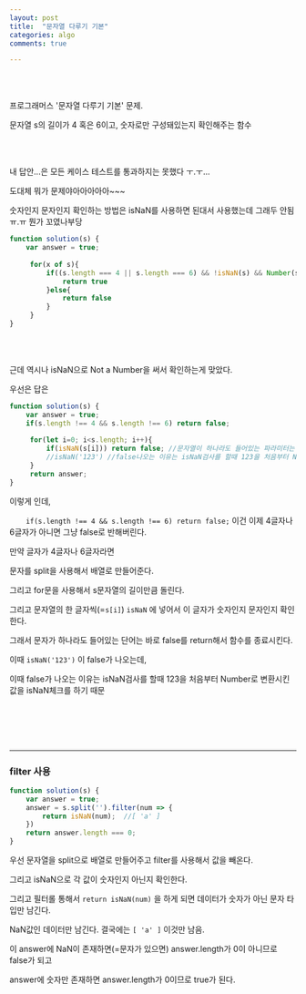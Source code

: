 ```yaml
---
layout: post
title:  "문자열 다루기 기본"
categories: algo
comments: true

---
```




<br>

<br>

프로그래머스 '문자열 다루기 기본' 문제.

문자열 s의 길이가 4 혹은 6이고, 숫자로만 구성돼있는지 확인해주는 함수

<br>

<br>

내 답안...은 모든 케이스 테스트를 통과하지는 못했다 ㅜ.ㅜ...

도대체 뭐가 문제야아아아아아~~~

숫자인지 문자인지 확인하는 방법은 isNaN를 사용하면 된대서 사용했는데 그래두 안됨 ㅠ.ㅠ 뭔가 꼬였나부당

~~~js
function solution(s) {
    var answer = true;
    
     for(x of s){
         if((s.length === 4 || s.length === 6) && !isNaN(s) && Number(s) > 0 ){
             return true
         }else{
             return false
         }
     }  
}
~~~

<br>

<br>



근데 역시나 isNaN으로 Not a Number을 써서 확인하는게 맞았다.

우선은 답은 

~~~js
function solution(s) {
    var answer = true;
    if(s.length !== 4 && s.length !== 6) return false;
    
     for(let i=0; i<s.length; i++){
         if(isNaN(s[i])) return false; //문자열이 하나라도 들어있는 파라미터는 바로 Return 시킴으로서 함수 종료;
         //isNaN('123') //false나오는 이유는 isNaN검사를 할때 123을 처음부터 Number로 변환시킨값을 isNaN체크를 하기 때문
     }
     return answer;
}
~~~

이렇게 인데,

`    if(s.length !== 4 && s.length !== 6) return false;` 이건 이제 4글자나 6글자가 아니면 그냥 false로 반해버린다.

만약 글자가 4글자나 6글자라면

문자를 split을 사용해서 배열로 만들어준다.

그리고 for문을 사용해서 s문자열의 길이만큼 돌린다.

그리고 문자열의 한 글자씩(=`s[i]`) `isNaN` 에 넣어서 이 글자가 숫자인지 문자인지 확인한다.

그래서 문자가 하나라도 들어있는 단어는 바로 false를 return해서 함수를 종료시킨다.

이때 `isNaN('123')` 이 false가 나오는데,

이때 false가 나오는 이유는 isNaN검사를 할때 123을 처음부터 Number로 변환시킨값을 isNaN체크를 하기 때문

<br>

<br>

<br>

<br>

---

### filter 사용

~~~js
function solution(s) {
    var answer = true;
    answer = s.split('').filter(num => {
        return isNaN(num);	//[ 'a' ]
    })
    return answer.length === 0;
}
~~~

우선 문자열을 split으로 배열로 만들어주고 filter를 사용해서 값을 빼온다.

그리고 isNaN으로 각 값이 숫자인지 아닌지 확인한다.

그리고 필터롤 통해서 `return isNaN(num)` 을 하게 되면 데이터가 숫자가 아닌 문자 타입만 남긴다. 

NaN값인 데이터만 남긴다. 결국에는 `[ 'a' ]` 이것만 남음.

이 answer에 NaN이 존재하면(=문자가 있으면) answer.length가 0이 아니므로 false가 되고

answer에 숫자만 존재하면 answer.length가 0이므로 true가 된다.



<br>

<br>



<br>

<br>

 





 

